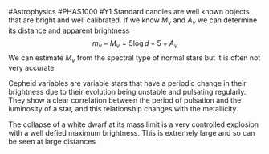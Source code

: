 #Astrophysics #PHAS1000 #Y1 
Standard candles are well known objects that are bright and well calibrated. If we know $M_v$ and $A_v$ we can determine its distance and apparent brightness
$$m_{v}-M_{v}=5\log d-5+A_{v}$$
We can estimate $M_v$ from the spectral type of normal stars but it is often not very accurate

Cepheid variables are variable stars that have a periodic change in their brightness due to their evolution being  unstable and pulsating regularly. They show a clear correlation between the period of pulsation and the luminosity of a star, and this relationship changes with the metallicity.

The collapse of a white dwarf at its mass limit is a very controlled explosion with a well defied maximum brightness. This is extremely large and so can be seen at large distances